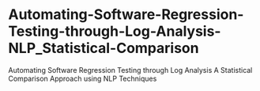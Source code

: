 # Automating-Software-Regression-Testing-through-Log-Analysis-NLP_Statistical-Comparison
Automating Software Regression Testing through Log Analysis A Statistical Comparison Approach using NLP Techniques
